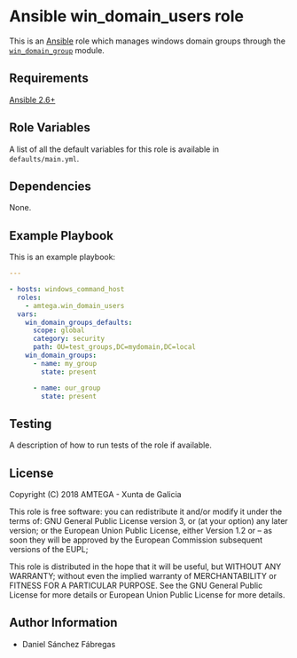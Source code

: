 # Ansible win_domain_users role

This is an [Ansible](http://www.ansible.com) role which manages windows domain groups through the [`win_domain_group`](https://docs.ansible.com/ansible/latest/modules/win_domain_group_module.html) module.

## Requirements

[Ansible 2.6+](http://docs.ansible.com/ansible/latest/intro_installation.html)

## Role Variables

A list of all the default variables for this role is available in `defaults/main.yml`.

## Dependencies

None.

## Example Playbook

This is an example playbook:

```yaml
---

- hosts: windows_command_host
  roles:
    - amtega.win_domain_users
  vars:
    win_domain_groups_defaults:
      scope: global
      category: security
      path: OU=test_groups,DC=mydomain,DC=local      
    win_domain_groups:
      - name: my_group
        state: present

      - name: our_group
        state: present
```


## Testing

A description of how to run tests of the role if available.

## License

Copyright (C) 2018 AMTEGA - Xunta de Galicia

This role is free software: you can redistribute it and/or modify
it under the terms of:
GNU General Public License version 3, or (at your option) any later version;
or the European Union Public License, either Version 1.2 or – as soon
they will be approved by the European Commission ­subsequent versions of
the EUPL;

This role is distributed in the hope that it will be useful,
but WITHOUT ANY WARRANTY; without even the implied warranty of
MERCHANTABILITY or FITNESS FOR A PARTICULAR PURPOSE.  See the
GNU General Public License for more details or European Union Public License for more details.

## Author Information

- Daniel Sánchez Fábregas
